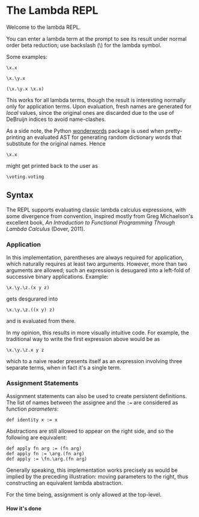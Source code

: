 # The Lambda REPL

Welcome to the lambda REPL.

You can enter a lambda term at the prompt to see its result under
normal order beta reduction; use backslash (\\) for the lambda symbol.

Some examples:

```
\x.x

\x.\y.x

(\x.\y.x \x.x)
```

This works for all lambda terms, though the result is interesting
normally only for application terms. Upon evaluation, fresh names are
generated for *local* values, since the original ones are discarded
due to the use of DeBruijn indices to avoid name-clashes.

As a side note, the Python
[wonderwords](https://wonderwords.readthedocs.io/en/latest/index.html)
package is used when pretty-printing an evaluated AST for generating
random dictionary words that substitute for the original names. Hence

`\x.x`

might get printed back to the user as

`\voting.voting`

## Syntax

The REPL supports evaluating classic lambda calculus expressions, with
some divergence from convention, inspired mostly from Greg
Michaelson's excellent book, *An Introduction to Functional
Programming Through Lambda Calculus* (Dover, 2011).

### Application
In this implementation, parentheses are always required for
application, which naturally requires at least two arguments. However,
more than two arguments are allowed; such an expression is desugared
into a left-fold of successive binary applications. Example:

`\x.\y.\z.(x y z)`

gets desgurared into

`\x.\y.\z.((x y) z)`

and is evaluated from there.

In my opinion, this results in more visually intuitive code. For
example, the traditional way to write the first expression above would
be as

`\x.\y.\z.x y z`

which to a naive reader presents itself as an expression involving
three separate terms, when in fact it's a single term.

### Assignment Statements
Assignment statements can also be used to create persistent
definitions. The list of names between the assignee and the `:=` are
considered as function *parameters*:

`def identity x := x`

Abstractions are still allowed to appear on the right side, and so the
following are equivalent:

```
def apply fn arg := (fn arg)
def apply fn := \arg.(fn arg)
def apply := \fn.\arg.(fn arg)
```

Generally speaking, this implementation works precisely as would be
implied by the preceding illustration: moving parameters to the right,
thus constructing an equivalent lambda abstraction.

For the time being, assignment is only allowed at the top-level.

#### How it's done

